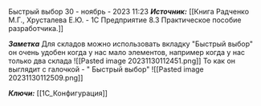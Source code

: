 
Быстрый выбор
 30 - ноябрь - 2023  11:23 
***Источник:*** [[Книга Радченко М.Г., Хрусталева Е.Ю. - 1С Предприятие 8.3 Практическое пособие разработчика.]]

***Заметка*** 
Для складов можно использовать вкладку "Быстрый выбор"
он очень удобен когда у нас мало элементов, например когда у нас только два склада
![[Pasted image 20231130112451.png]]
То как он выглядит с галочкой - " Быстрый выбор"
![[Pasted image 20231130112509.png]]


***Ключи:*** [[1С_Конфигурация]]
